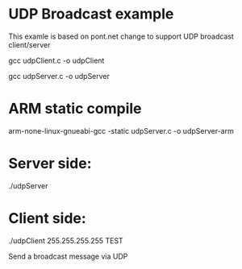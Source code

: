 UDP Broadcast example
=====================

This examle is based on pont.net
change to support UDP broadcast client/server

gcc udpClient.c -o udpClient

gcc udpServer.c -o udpServer

ARM static compile
==================

arm-none-linux-gnueabi-gcc -static udpServer.c -o udpServer-arm

Server side:
============

./udpServer

Client side:
============

./udpClient 255.255.255.255 TEST

Send a broadcast message via UDP

 